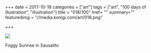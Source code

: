 +++
date = 2017-10-18
categories = ["art"]
tags = ["art", "100 days of illustration", "illustration"]
title = "018/100"
href= ""
summary=""
featuredimg = "//media.konigi.com/art/018.png"

+++

<img src="//media.konigi.com/art/018.png" />

Foggy Sunrise in Sausalito
